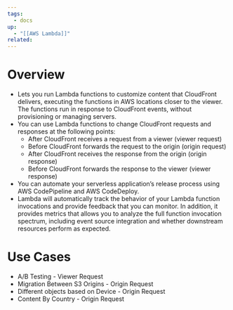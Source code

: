 ```yaml
---
tags:
  - docs
up:
  - "[[AWS Lambda]]"
related:
---
```

# Overview

- Lets you run Lambda functions to customize content that CloudFront delivers, executing the functions in AWS locations closer to the viewer. The functions run in response to CloudFront events, without provisioning or managing servers.
- You can use Lambda functions to change CloudFront requests and responses at the following points:
    -   After CloudFront receives a request from a viewer (viewer request)
    -   Before CloudFront forwards the request to the origin (origin request)
    -   After CloudFront receives the response from the origin (origin response)
    -   Before CloudFront forwards the response to the viewer (viewer response)
- You can automate your serverless application’s release process using AWS CodePipeline and AWS CodeDeploy.
- Lambda will automatically track the behavior of your Lambda function invocations and provide feedback that you can monitor. In addition, it provides metrics that allows you to analyze the full function invocation spectrum, including event source integration and whether downstream resources perform as expected.

# Use Cases
-   A/B Testing - Viewer Request
-   Migration Between S3 Origins - Origin Request
-   Different objects based on Device - Origin Request
-   Content By Country - Origin Request
